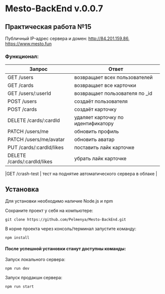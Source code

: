 # Mesto-BackEnd v.0.0.7

## Практическая работа №15

  Публичный IP-адрес сервера и домен:
  http://84.201.159.86,  https://www.mesto.fun
  
  
### Функционал:
| Запрос                                            | Ответ                                                               |
|---------------------------------------------------|---------------------------------------------------------------------|
| GET /users                                        | возвращает всех пользователей                                       |
| GET /cards                                        | возвращает все карточки                                             |
| GET /users/:userId                                | возвращает пользователя по _id                                      |
| POST /users                                       | создаёт пользователя                                                |
| POST /cards                                       | создаёт карточку                                                    |
| DELETE /cards/:cardId                             | удаляет карточку по идентификатору                                  |
| PATCH /users/me                                   | обновить профиль                                                    |
| PATCH /users/me/avatar                            | обновить аватар                                                     |
| PUT /cards/:cardId/likes                          | поставить лайк карточке                                             |
| DELETE /cards/:cardId/likes                       | убрать лайк карточке                                                |

|GET /crash-test                                    | тест на поднятие автоматического сервера в облаке                   |



## Установка

Для установки необходимо наличие Node.js и npm

Сохраните проект у себя на компьютере:  
```
git clone https://github.com/Pelmenya/Mesto-BackEnd.git
```

В корне проекта через консоль/терминал запустите команду:  
```
npm install
```
#### После успешной установки станут доступны команды:  
Запуск локального сервера:  
```
npm run dev
```  
Запуск продакшн сервера:  
```
npm run start
```
